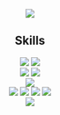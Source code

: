 <div align="center">
  <img src="https://capsule-render.vercel.app/api?type=Slice&color=auto&height=180&section=header&text=Hello%20World!&fontSize=50" />
</div>



<div align="center">
  <h2>Skills</h2>
  <div style="width: 50%;">
    <img src="https://img.shields.io/badge/JAVA-3178C6?style=for-the-badge&logo=java&logoColor=white"/> 
    <img src="https://img.shields.io/badge/javascript-F7DF1E?style=for-the-badge&logo=javascript&logoColor=black"> 
    <br>
    <img src="https://img.shields.io/badge/spring-6DB33F?style=for-the-badge&logo=spring&logoColor=white"> 
    <img src="https://img.shields.io/badge/springboot-6DB33F?style=for-the-badge&logo=springboot&logoColor=white">
    <br>
    <img src="https://img.shields.io/badge/mysql-4479A1?style=for-the-badge&logo=mysql&logoColor=white">
    <br>
    <img src="https://img.shields.io/badge/eclipseide-2C2255?style=for-the-badge&logo=eclipseide&logoColor=white"> 
    <img src="https://img.shields.io/badge/intellij-000000?style=for-the-badge&logo=intellijidea&logoColor=white"> 
    <img src="https://img.shields.io/badge/github-181717?style=for-the-badge&logo=github&logoColor=white"> 
    <img src="https://img.shields.io/badge/git-F05032?style=for-the-badge&logo=git&logoColor=white">
    <br>
    <img src="https://img.shields.io/badge/amazonaws-232F3E?style=for-the-badge&logo=amazonaws&logoColor=white">
  </div>
</div>



 




<!--
**jinee11/jinee11** is a ✨ _special_ ✨ repository because its `README.md` (this file) appears on your GitHub profile.

Here are some ideas to get you started:

- 🔭 I’m currently working on ...
- 🌱 I’m currently learning ...
- 👯 I’m looking to collaborate on ...
- 🤔 I’m looking for help with ...
- 💬 Ask me about ...
- 📫 How to reach me: ...
- 😄 Pronouns: ...
- ⚡ Fun fact: ...
-->
